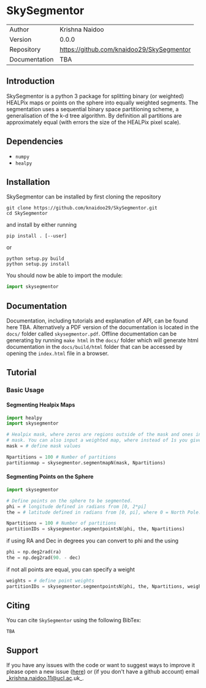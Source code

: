 # SkySegmentor

|               |                                             |
|---------------|---------------------------------------------|
| Author        | Krishna Naidoo                              |               
| Version       | 0.0.0                                       |
| Repository    | https://github.com/knaidoo29/SkySegmentor   |
| Documentation | TBA                                         |

## Introduction

SkySegmentor is a python 3 package for splitting binary (or weighted) HEALPix maps
or points on the sphere into equally weighted segments. The segmentation uses a
sequential binary space partitioning scheme, a generalisation of the k-d tree
algorithm. By definition all partitions are approximately equal (with errors the
size of the HEALPix pixel scale).

## Dependencies

* `numpy`
* `healpy`

## Installation

SkySegmentor can be installed by first cloning the repository

```
git clone https://github.com/knaidoo29/SkySegmentor.git
cd SkySegmentor
```

and install by either running

```
pip install . [--user]
```

or

```
python setup.py build
python setup.py install
```

You should now be able to import the module:

```python
import skysegmentor
```

## Documentation

Documentation, including tutorials and explanation of API, can be found here TBA.
Alternatively a PDF version of the documentation is located in the ``docs/`` folder
called ``skysegmentor.pdf``. Offline documentation can be generating by running
``make html`` in the ``docs/`` folder which will generate html documentation in
the ``docs/build/html`` folder that can be accessed by opening the ``index.html``
file in a browser.

## Tutorial

### Basic Usage

#### Segmenting Healpix Maps

```python
import healpy
import skysegmentor

# Healpix mask, where zeros are regions outside of the mask and ones inside the
# mask. You can also input a weighted map, where instead of 1s you give weights.
mask = # define mask values

Npartitions = 100 # Number of partitions
partitionmap = skysegmentor.segmentmapN(mask, Npartitions)
```

#### Segmenting Points on the Sphere

```python
import skysegmentor

# Define points on the sphere to be segmented.
phi = # longitude defined in radians from [0, 2*pi]
the = # latitude defined in radians from [0, pi], where 0 = North Pole.

Npartitions = 100 # Number of partitions
partitionIDs = skysegmentor.segmentpointsN(phi, the, Npartitions)
```

if using RA and Dec in degrees you can convert to phi and the using

```python
phi = np.deg2rad(ra)
the = np.deg2rad(90. - dec)
```

if not all points are equal, you can specify a weight

```python
weights = # define point weights
partitionIDs = skysegmentor.segmentpointsN(phi, the, Npartitions, weights=weights)
``` 

## Citing

You can cite ``SkySegmentor`` using the following BibTex:

```
TBA
```

## Support

If you have any issues with the code or want to suggest ways to improve it please open a new issue ([here](https://github.com/knaidoo29/SkySegmentor/issues))
or (if you don't have a github account) email _krishna.naidoo.11@ucl.ac.uk_.
